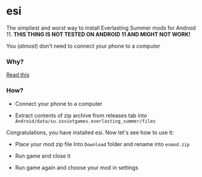 # esi

The simpliest and worst way to install Everlasting Summer mods for Android 11. **THIS THING IS NOT TESTED ON ANDROID 11 AND MIGHT NOT WORK!**

You (*almost*) don't need to connect your phone to a computer

### Why?

[Read this](https://developer.android.com/about/versions/11/privacy/storage#manage-device-storage)

### How?

* Connect your phone to a computer

* Extract contents of zip archive from releases tab into `Android/data/su.sovietgames.everlasting_summer/files`

Congratulations, you have installed esi. Now let's see how to use it:

* Place your mod zip file Into `Download` folder and rename into `esmod.zip`

* Run game and close it

* Run game again and choose your mod in settings